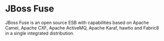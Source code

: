 JBoss Fuse
==========

JBoss Fuse is an open source ESB with capabilities based on Apache Camel, Apache CXF, Apache ActiveMQ, Apache Karaf, hawtio and Fabric8 in a single integrated distribution.







